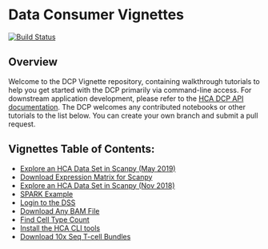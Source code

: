 # Data Consumer Vignettes

[![Build Status](https://travis-ci.com/HumanCellAtlas/data-consumer-vignettes.svg?branch=master)](https://travis-ci.com/HumanCellAtlas/data-consumer-vignettes)

## Overview

Welcome to the DCP Vignette repository, containing walkthrough tutorials to help you get started with the DCP primarily via command-line access. For downstream application development, please refer to the [HCA DCP API documentation](https://prod.data.humancellatlas.org/apis).
The DCP welcomes any contributed notebooks or other tutorials to the list below. You can create your own branch and submit a pull request.  

## Vignettes Table of Contents:

* [Explore an HCA Data Set in Scanpy (May 2019)](Explore%an%HCA%Data%Set%in%Scanpy%(May%2019)/README.md)
* [Download Expression Matrix for Scanpy](Download%Expression%Matrix%for%Scanpy/README.md)
* [Explore an HCA Data Set in Scanpy (Nov 2018)](Explore%an%HCA%Data%Set%in%Scanpy%(Nov%2018)/README.md)
* [SPARK Example](SPARK%Example/README.md)
* [Login to the DSS](Login%to%the%DSS/README.md)
* [Download Any BAM File](Download%Any%BAM%File/README.md)
* [Find Cell Type Count](Find%Cell%Type%Count/README.md)
* [Install the HCA CLI tools](Install%the%HCA%CLI%tools/README.md)
* [Download 10x Seq T-cell Bundles](Download%10x%Seq%T-cell%Bundles/README.md)
